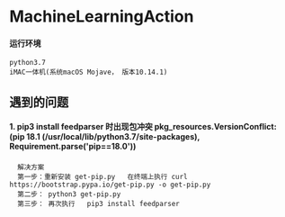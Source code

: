 # MachineLearningAction
#### 运行环境
    python3.7 
    iMAC一体机(系统macOS Mojave， 版本10.14.1)

## 遇到的问题

#### 1. pip3 install feedparser 时出现包冲突 pkg_resources.VersionConflict: (pip 18.1 (/usr/local/lib/python3.7/site-packages), Requirement.parse('pip==18.0'))
      解决方案
      第一步：重新安装 get-pip.py   在终端上执行 curl https://bootstrap.pypa.io/get-pip.py -o get-pip.py
      第二步： python3 get-pip.py
      第三步： 再次执行   pip3 install feedparser

